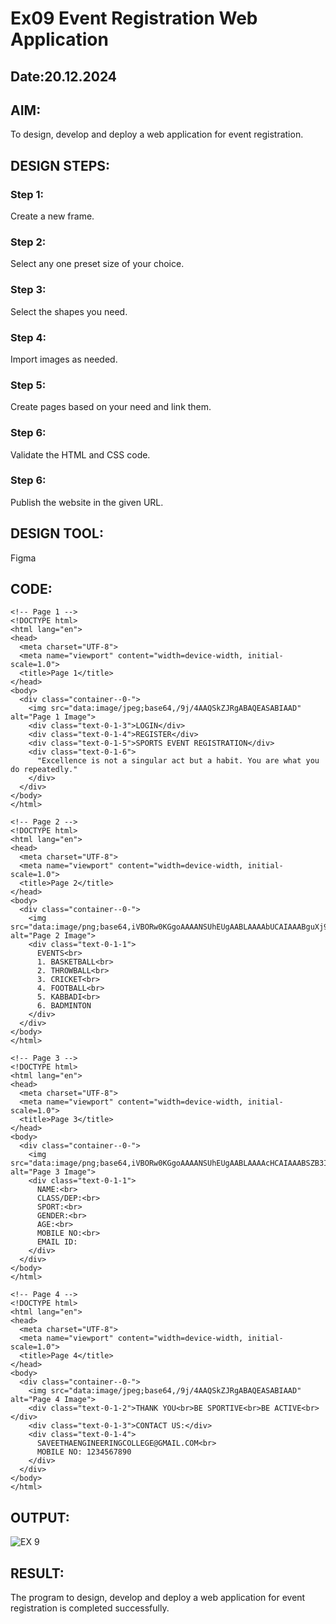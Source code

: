 # Ex09 Event Registration Web Application
## Date:20.12.2024

## AIM:
To design, develop and deploy a web application for event registration.

## DESIGN STEPS:

### Step 1:
Create a new frame.

### Step 2:
Select any one preset size of your choice.

### Step 3:
Select the shapes you need.

### Step 4:
Import images as needed.

### Step 5:
Create pages based on your need and link them.

### Step 6:

Validate the HTML and CSS code.

### Step 6:

Publish the website in the given URL.

## DESIGN TOOL:
Figma

## CODE:
```
<!-- Page 1 -->
<!DOCTYPE html>
<html lang="en">
<head>
  <meta charset="UTF-8">
  <meta name="viewport" content="width=device-width, initial-scale=1.0">
  <title>Page 1</title>
</head>
<body>
  <div class="container--0-">
    <img src="data:image/jpeg;base64,/9j/4AAQSkZJRgABAQEASABIAAD" alt="Page 1 Image">
    <div class="text-0-1-3">LOGIN</div>
    <div class="text-0-1-4">REGISTER</div>
    <div class="text-0-1-5">SPORTS EVENT REGISTRATION</div>
    <div class="text-0-1-6">
      "Excellence is not a singular act but a habit. You are what you do repeatedly."
    </div>
  </div>
</body>
</html>

<!-- Page 2 -->
<!DOCTYPE html>
<html lang="en">
<head>
  <meta charset="UTF-8">
  <meta name="viewport" content="width=device-width, initial-scale=1.0">
  <title>Page 2</title>
</head>
<body>
  <div class="container--0-">
    <img src="data:image/png;base64,iVBORw0KGgoAAAANSUhEUgAABLAAAAbUCAIAAABguXj9AAAABGdBTUEAALGPC" alt="Page 2 Image">
    <div class="text-0-1-1">
      EVENTS<br>
      1. BASKETBALL<br>
      2. THROWBALL<br>
      3. CRICKET<br>
      4. FOOTBALL<br>
      5. KABBADI<br>
      6. BADMINTON
    </div>
  </div>
</body>
</html>

<!-- Page 3 -->
<!DOCTYPE html>
<html lang="en">
<head>
  <meta charset="UTF-8">
  <meta name="viewport" content="width=device-width, initial-scale=1.0">
  <title>Page 3</title>
</head>
<body>
  <div class="container--0-">
    <img src="data:image/png;base64,iVBORw0KGgoAAAANSUhEUgAABLAAAAcHCAIAAABSZB3IAAAABGdBTUEAALGPC" alt="Page 3 Image">
    <div class="text-0-1-1">
      NAME:<br>
      CLASS/DEP:<br>
      SPORT:<br>
      GENDER:<br>
      AGE:<br>
      MOBILE NO:<br>
      EMAIL ID:
    </div>
  </div>
</body>
</html>

<!-- Page 4 -->
<!DOCTYPE html>
<html lang="en">
<head>
  <meta charset="UTF-8">
  <meta name="viewport" content="width=device-width, initial-scale=1.0">
  <title>Page 4</title>
</head>
<body>
  <div class="container--0-">
    <img src="data:image/jpeg;base64,/9j/4AAQSkZJRgABAQEASABIAAD" alt="Page 4 Image">
    <div class="text-0-1-2">THANK YOU<br>BE SPORTIVE<br>BE ACTIVE<br></div>
    <div class="text-0-1-3">CONTACT US:</div>
    <div class="text-0-1-4">
      SAVEETHAENGINEERINGCOLLEGE@GMAIL.COM<br>
      MOBILE NO: 1234567890
    </div>
  </div>
</body>
</html>
```

## OUTPUT:
![EX 9](https://github.com/user-attachments/assets/aa2d5028-d673-4377-bbb2-8a7f62e13836)


## RESULT:
The program to design, develop and deploy a web application for event registration is completed successfully.

